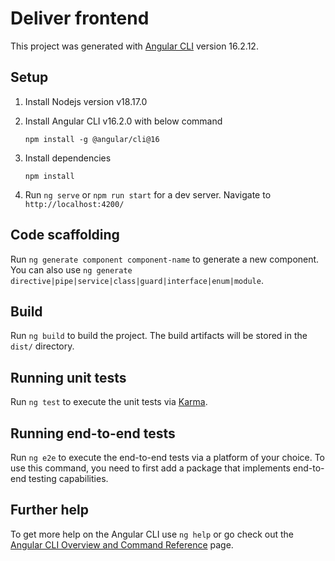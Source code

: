 # Deliver frontend

This project was generated with [Angular CLI](https://github.com/angular/angular-cli) version 16.2.12.

## Setup

1. Install Nodejs version v18.17.0
2. Install Angular CLI v16.2.0 with below command

   ```
   npm install -g @angular/cli@16
   ```

3. Install dependencies

   ```
   npm install
   ```

4. Run `ng serve` or `npm run start` for a dev server. Navigate to `http://localhost:4200/`

## Code scaffolding

Run `ng generate component component-name` to generate a new component. You can also use `ng generate directive|pipe|service|class|guard|interface|enum|module`.

## Build

Run `ng build` to build the project. The build artifacts will be stored in the `dist/` directory.

## Running unit tests

Run `ng test` to execute the unit tests via [Karma](https://karma-runner.github.io).

## Running end-to-end tests

Run `ng e2e` to execute the end-to-end tests via a platform of your choice. To use this command, you need to first add a package that implements end-to-end testing capabilities.

## Further help

To get more help on the Angular CLI use `ng help` or go check out the [Angular CLI Overview and Command Reference](https://angular.io/cli) page.

